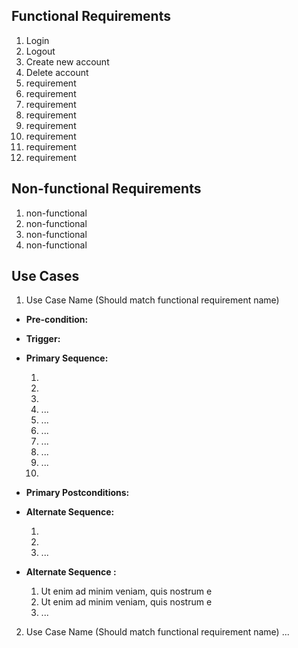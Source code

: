 ## Functional Requirements

1. Login
2. Logout
3. Create new account
4. Delete account
5. requirement
6. requirement
7. requirement
8. requirement
9. requirement
10. requirement
11. requirement
12. requirement

## Non-functional Requirements

1. non-functional
2. non-functional
3. non-functional
4. non-functional

## Use Cases

1. Use Case Name (Should match functional requirement name)
- **Pre-condition:** 
- **Trigger:** 
- **Primary Sequence:**
  
  1.
  2. 
  3. 
  4. ... 
  5. ...
  6. ...
  7. ...
  8. ...
  9. ...
  10. 

- **Primary Postconditions:** 

- **Alternate Sequence:** 
  
  1.
  2. 
  3. ...

- **Alternate Sequence <optional>:** <you can have more than one alternate sequence to describe multiple issues that may arise>
  
  1. Ut enim ad minim veniam, quis nostrum e
  2. Ut enim ad minim veniam, quis nostrum e
  3. ...
2. Use Case Name (Should match functional requirement name)
   ...
